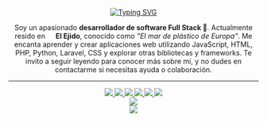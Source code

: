 <p align="center">
  <a href="https://git.io/typing-svg"><img src="https://readme-typing-svg.demolab.com?font=Fira+Code&weight=700&size=30&duration=7000&pause=2000&color=03C988&center=true&width=530&lines=%C2%A1Hola!+%F0%9F%91%8B+Soy+Alberto+Fuentes" alt="Typing SVG" /></a>
</p>

<p align="center">Soy un apasionado <b>desarrollador de software Full Stack 🚀</b>. Actualmente resido en <img src="https://cdn-icons-png.flaticon.com/512/197/197593.png" width="13"/> <b>El Ejido</b>, conocido como <em>"El mar de plástico de Europa"</em>. Me encanta aprender y crear aplicaciones web utilizando JavaScript, HTML, PHP, Python, Laravel, CSS y explorar otras bibliotecas y frameworks. Te invito a seguir leyendo para conocer más sobre mí, y no dudes en contactarme si necesitas ayuda o colaboración.</p>

<hr>

<div align="center">
  <a href="https://www.linkedin.com/in/albertoangelfuentesfunes/">
    <img src="https://img.shields.io/badge/Likedin-%230077B5.svg?style=for-the-badge&logo=Linkedin&logoColor=white">
  </a>
  <a href="https://fullcodebase.blogspot.com/">
    <img src="https://img.shields.io/badge/Blogger-FF5722?style=for-the-badge&logo=Blogger&logoColor=white">
  </a>
  <a href="https://www.twitter.com/21albertoff/">
    <img src="https://img.shields.io/badge/Twitter-%231DA1F2.svg?style=for-the-badge&logo=Twitter&logoColor=white">
  </a>
  <a href="mailto:21albertoff@gmail.com">
    <img src="https://img.shields.io/badge/Gmail-D14836?style=for-the-badge&logo=Gmail&logoColor=white">
  </a>
  <a href="https://instagram/albertofuentesfunes/">
    <img src="https://img.shields.io/badge/Instagram-%23E4405F?style=for-the-badge&logo=Instagram&logoColor=white">
  </a>
  <a href="https://www.youtube.com/in/bensicraft/">
    <img src="https://img.shields.io/badge/Youtube-%23FF0000.svg?style=for-the-badge&logo=Youtube&logoColor=white">
  </a>
</div>

<div align="center">
  <picture>
    <source srcset="https://github-readme-stats.vercel.app/api?username=21albertoff&show_icons=true&theme=great-gatsby&title_color=03C988&text_color=efefef&hide_border=true&locale=es&bg_color=00000000" media="(prefers-color-scheme: dark)"/>
    <source srcset="https://github-readme-stats.vercel.app/api?username=21albertoff&show_icons=true&hide_border=true&locale=es" media="(prefers-color-scheme: light), (prefers-color-scheme: no-preference)"/>
    <img src="https://github-readme-stats.vercel.app/api?username=21albertoff&show_icons=true" />
  </picture>
  
</div>
<div align="center">
<picture>
    <source srcset="https://github-readme-stats.vercel.app/api/top-langs/?username=21albertoff&layout=donut&show_icons=true&theme=great-gatsby&title_color=03C988&text_color=efefef&hide_border=true&locale=es&bg_color=00000000"/>
    <img src="https://github-readme-stats.vercel.app/api/top-langs/?username=21albertoff&show_icons=true" />
  </picture>
</div>

